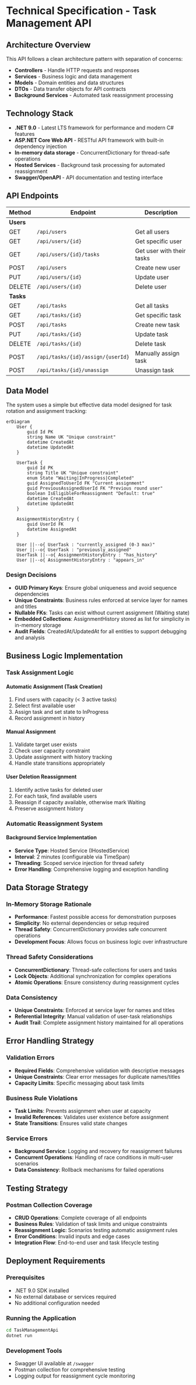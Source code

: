 # Technical Specification - Task Management API

## Architecture Overview

This API follows a clean architecture pattern with separation of concerns:

- **Controllers** - Handle HTTP requests and responses
- **Services** - Business logic and data management
- **Models** - Domain entities and data structures
- **DTOs** - Data transfer objects for API contracts
- **Background Services** - Automated task reassignment processing

## Technology Stack

- **.NET 9.0** - Latest LTS framework for performance and modern C# features
- **ASP.NET Core Web API** - RESTful API framework with built-in dependency injection
- **In-memory data storage** - ConcurrentDictionary for thread-safe operations
- **Hosted Services** - Background task processing for automated reassignment
- **Swagger/OpenAPI** - API documentation and testing interface

## API Endpoints

| Method | Endpoint | Description |
|--------|----------|-------------|
| **Users** | | |
| GET | `/api/users` | Get all users |
| GET | `/api/users/{id}` | Get specific user |
| GET | `/api/users/{id}/tasks` | Get user with their tasks |
| POST | `/api/users` | Create new user |
| PUT | `/api/users/{id}` | Update user |
| DELETE | `/api/users/{id}` | Delete user |
| **Tasks** | | |
| GET | `/api/tasks` | Get all tasks |
| GET | `/api/tasks/{id}` | Get specific task |
| POST | `/api/tasks` | Create new task |
| PUT | `/api/tasks/{id}` | Update task |
| DELETE | `/api/tasks/{id}` | Delete task |
| POST | `/api/tasks/{id}/assign/{userId}` | Manually assign task |
| POST | `/api/tasks/{id}/unassign` | Unassign task |

## Data Model

The system uses a simple but effective data model designed for task rotation and assignment tracking:

```mermaid
erDiagram
    User {
        guid Id PK
        string Name UK "Unique constraint"
        datetime CreatedAt
        datetime UpdatedAt
    }
    
    UserTask {
        guid Id PK
        string Title UK "Unique constraint"
        enum State "Waiting|InProgress|Completed"
        guid AssignedToUserId FK "Current assignment"
        guid PreviousAssignedUserId FK "Previous round user"
        boolean IsEligibleForReassignment "Default: true"
        datetime CreatedAt
        datetime UpdatedAt
    }
    
    AssignmentHistoryEntry {
        guid UserId FK
        datetime AssignedAt
    }

    User ||--o{ UserTask : "currently_assigned (0-3 max)"
    User ||--o{ UserTask : "previously_assigned" 
    UserTask ||--o{ AssignmentHistoryEntry : "has_history"
    User ||--o{ AssignmentHistoryEntry : "appears_in"
```

### Design Decisions

- **GUID Primary Keys**: Ensure global uniqueness and avoid sequence dependencies
- **Unique Constraints**: Business rules enforced at service layer for names and titles  
- **Nullable FKs**: Tasks can exist without current assignment (Waiting state)
- **Embedded Collections**: AssignmentHistory stored as list for simplicity in in-memory storage
- **Audit Fields**: CreatedAt/UpdatedAt for all entities to support debugging and analysis


## Business Logic Implementation

### Task Assignment Logic

#### Automatic Assignment (Task Creation)
1. Find users with capacity (< 3 active tasks)
2. Select first available user
3. Assign task and set state to InProgress
4. Record assignment in history

#### Manual Assignment
1. Validate target user exists
2. Check user capacity constraint
3. Update assignment with history tracking
4. Handle state transitions appropriately

#### User Deletion Reassignment
1. Identify active tasks for deleted user
2. For each task, find available users
3. Reassign if capacity available, otherwise mark Waiting
4. Preserve assignment history

### Automatic Reassignment System

#### Background Service Implementation
- **Service Type**: Hosted Service (IHostedService)
- **Interval**: 2 minutes (configurable via TimeSpan)
- **Threading**: Scoped service injection for thread safety
- **Error Handling**: Comprehensive logging and exception handling


## Data Storage Strategy

### In-Memory Storage Rationale
- **Performance**: Fastest possible access for demonstration purposes
- **Simplicity**: No external dependencies or setup required
- **Thread Safety**: ConcurrentDictionary provides safe concurrent operations
- **Development Focus**: Allows focus on business logic over infrastructure

### Thread Safety Considerations
- **ConcurrentDictionary**: Thread-safe collections for users and tasks
- **Lock Objects**: Additional synchronization for complex operations
- **Atomic Operations**: Ensure consistency during reassignment cycles

### Data Consistency
- **Unique Constraints**: Enforced at service layer for names and titles
- **Referential Integrity**: Manual validation of user-task relationships
- **Audit Trail**: Complete assignment history maintained for all operations

## Error Handling Strategy

### Validation Errors
- **Required Fields**: Comprehensive validation with descriptive messages
- **Unique Constraints**: Clear error messages for duplicate names/titles
- **Capacity Limits**: Specific messaging about task limits

### Business Rule Violations
- **Task Limits**: Prevents assignment when user at capacity
- **Invalid References**: Validates user existence before assignment
- **State Transitions**: Ensures valid state changes

### Service Errors
- **Background Service**: Logging and recovery for reassignment failures
- **Concurrent Operations**: Handling of race conditions in multi-user scenarios
- **Data Consistency**: Rollback mechanisms for failed operations

## Testing Strategy

### Postman Collection Coverage
- **CRUD Operations**: Complete coverage of all endpoints
- **Business Rules**: Validation of task limits and unique constraints  
- **Reassignment Logic**: Scenarios testing automatic assignment rules
- **Error Conditions**: Invalid inputs and edge cases
- **Integration Flow**: End-to-end user and task lifecycle testing

## Deployment Requirements

### Prerequisites
- .NET 9.0 SDK installed
- No external database or services required
- No additional configuration needed

### Running the Application
```bash
cd TaskManagementApi
dotnet run
```

### Development Tools
- Swagger UI available at `/swagger`
- Postman collection for comprehensive testing
- Logging output for reassignment cycle monitoring

